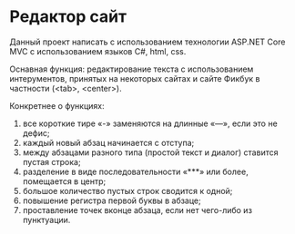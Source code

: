 # Редактор сайт
Данный проект написать с использованием технологии ASP.NET Core MVC с использованием языков C#, html, css. 

Оснавная функция: редактирование текста с использованием интерументов, принятых на некоторых сайтах и сайте Фикбук в частности (\<tab>, \<center>).

Конкретнее о функциях: 
1. все короткие тире «-» заменяются на длинные «—», если это не дефис;
2. каждый новый абзац начинается с отступа;
3. между абзацами разного типа (простой текст и диалог) ставится пустая строка;
4. разделение в виде последовательности «***» или более, помещается в центр;
5. большое количество пустых строк сводится к одной;
6. повышение регистра первой буквы в абзаце;
7. проставление точек вконце абзаца, если нет чего-либо из пунктуации. 

